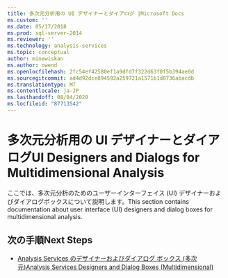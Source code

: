```yaml
---
title: 多次元分析用の UI デザイナーとダイアログ |Microsoft Docs
ms.custom: ''
ms.date: 05/17/2018
ms.prod: sql-server-2014
ms.reviewer: ''
ms.technology: analysis-services
ms.topic: conceptual
author: minewiskan
ms.author: owend
ms.openlocfilehash: 2fc54ef42580ef1a9dfd7f322d63f0f5b394ae0d
ms.sourcegitcommit: ad4d92dce894592a259721a1571b1d8736abacdb
ms.translationtype: MT
ms.contentlocale: ja-JP
ms.lasthandoff: 08/04/2020
ms.locfileid: "87713542"
---
```

# <a name="ui-designers-and-dialogs-for-multidimensional-analysis"></a><span data-ttu-id="6e54d-102">多次元分析用の UI デザイナーとダイアログ</span><span class="sxs-lookup"><span data-stu-id="6e54d-102">UI Designers and Dialogs for Multidimensional Analysis</span></span>

<span data-ttu-id="6e54d-103">ここでは、多次元分析のためのユーザーインターフェイス (UI) デザイナーおよびダイアログボックスについて説明します。</span><span class="sxs-lookup"><span data-stu-id="6e54d-103">This section contains documentation about user interface (UI) designers and dialog boxes for multidimensional analysis.</span></span>

## <a name="next-steps"></a><span data-ttu-id="6e54d-104">次の手順</span><span class="sxs-lookup"><span data-stu-id="6e54d-104">Next Steps</span></span>

- [<span data-ttu-id="6e54d-105">Analysis Services のデザイナーおよびダイアログ ボックス (多次元)</span><span class="sxs-lookup"><span data-stu-id="6e54d-105">Analysis Services Designers and Dialog Boxes (Multidimensional)</span></span>](../analysis-services-designers-and-dialog-boxes-multidimensional-data.md)

